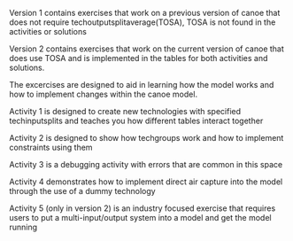 Version 1 contains exercises that work on a previous version of canoe that does not require techoutputsplitaverage(TOSA), TOSA is not found in the activities or solutions

Version 2 contains exercises that work on the current version of canoe that does use TOSA and is implemented in the tables for both activities and solutions. 

The excercises are designed to aid in learning how the model works and how to implement changes within the canoe model.

Activity 1 is designed to create new technologies with specified techinputsplits and teaches you how different tables interact together

Activity 2 is designed to show how techgroups work and how to implement constraints using them

Activity 3 is a debugging activity with errors that are common in this space

Activity 4 demonstrates how to implement direct air capture into the model through the use of a dummy technology

Activity 5 (only in version 2) is an industry focused exercise that requires users to put a multi-input/output system into a model and get the model running
